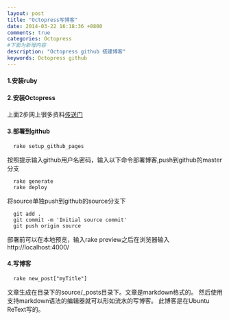 ```yaml
---
layout: post
title: "Octopress写博客"
date: 2014-03-22 16:18:36 +0800
comments: true
categories: Octopress
#下面为新增内容 
description: "Octopress github 搭建博客" 
keywords: Octopress github
---
```

 <h4> 1.安装ruby</h4>
 <h4> 2.安装Octopress</h4>
 上面2步网上很多资料<a href="http://blog.segmentfault.com/yaashion_xiang/1190000000364677">传送门</a>
 <h4> 3.部署到github</h4>
 
 
      rake setup_github_pages
  
   按照提示输入github用户名密码，输入以下命令部署博客,push到github的master分支
    
  
      rake generate
      rake deploy
<!--more-->  
   将source单独push到github的source分支下
     
      git add .
      git commit -m 'Initial source commit'
      git push origin source
   
   部署前可以在本地预览，输入rake preview之后在浏览器输入http://localhost:4000/ 
  <h4> 4.写博客</h4>
  
      rake new_post["myTitle"]
      
   文章生成在目录下的source/_posts目录下。文章是markdown格式的。
   然后使用支持markdown语法的编辑器就可以形如流水的写博客。
   此博客是在Ubuntu ReText写的。